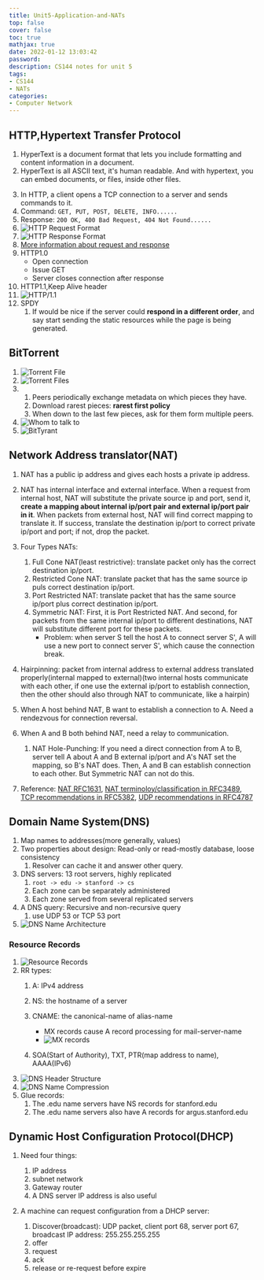 ```yaml
---
title: Unit5-Application-and-NATs
top: false
cover: false
toc: true
mathjax: true
date: 2022-01-12 13:03:42
password:
description: CS144 notes for unit 5
tags:
- CS144
- NATs
categories:
- Computer Network  
---
```


## HTTP,Hypertext Transfer Protocol

1. HyperText is a document format that lets you include formatting and content information in a document.
2. HyperText is all ASCII text, it's human readable. And with hypertext, you can embed documents, or files, inside other files.
<!-- more -->
3. In HTTP, a client opens a TCP connection to a server and sends commands to it.
4. Command: `GET, PUT, POST, DELETE, INFO......`
5. Response: `200 OK, 400 Bad Request, 404 Not Found......`
6. ![HTTP Request Format](https://github.com/Chrunge/Pictures/blob/master/CS144/5/HTTP%20Request%20Format.PNG?raw=true)
7. ![HTTP Response Format](https://github.com/Chrunge/Pictures/blob/master/CS144/5/HTTP%20Response%20Format.PNG?raw=true)
8. [More information about request and response](https://developer.mozilla.org/en-US/docs/Web/HTTP)
9. HTTP1.0
   - Open connection
   - Issue GET
   - Server closes connection after response
10. HTTP1.1,Keep Alive header
   1. ![HTTP/1.1](https://github.com/Chrunge/Pictures/blob/master/CS144/5/HTTP_1.1.PNG?raw=true)
11. SPDY
    1. If would be nice if the server could **respond in a different order**, and say start sending the static resources while the page is being generated. 

## BitTorrent

1. ![Torrent File]()
2. ![Torrent Files](https://github.com/Chrunge/Pictures/blob/master/CS144/5/Torrent%20File.PNG?raw=true)
3. 
   1. Peers periodically exchange metadata on which pieces they have.
   2. Download rarest pieces: **rarest first policy**
   3. When down to the last few pieces, ask for them form multiple peers.
4. ![Whom to talk to](https://github.com/Chrunge/Pictures/blob/master/CS144/5/Whom%20to%20talk%20to.PNG?raw=true)
5. ![BitTyrant](https://github.com/Chrunge/Pictures/blob/master/CS144/5/BitTyrant.PNG?raw=true)

## Network Address translator(NAT)

1. NAT has a public ip address and gives each hosts a private ip address.
2. NAT has internal interface and external interface. When a request from internal host, NAT will substitute the private source ip and port, send it, **create a mapping about internal ip/port pair and external ip/port pair in it**. When packets from external host, NAT will find correct mapping to translate it. If success, translate the destination ip/port to correct private ip/port and port; if not, drop the packet. 
3. Four Types NATs:
   1. Full Cone NAT(least restrictive): translate packet only has the correct destination ip/port.
   2. Restricted Cone NAT: translate packet that has the same source ip puls correct destination ip/port.
   3. Port Restricted NAT: translate packet that has the same source ip/port plus correct destination ip/port.
   4. Symmetric NAT: First, it is Port Restricted NAT. And second, for packets from the same internal ip/port to different destinations, NAT will substitute different port for these packets. 
      - Problem: when server S tell the host A to connect server S', A will use a new port to connect server S', which cause the connection break.

4. Hairpinning: packet from internal address to external address translated properly(internal mapped to external)(two internal hosts communicate with each other, if one use the external ip/port to establish connection, then the other should also through NAT to communicate, like a hairpin)
5. When A host behind NAT, B want to establish a connection to A. Need a rendezvous for connection reversal.
6. When A and B both behind NAT, need a relay to communication.
   1. NAT Hole-Punching: If you need a direct connection from A to B, server tell A about A and B external ip/port and A's NAT set the mapping, so B's NAT does. Then, A and B can establish connection to each other. But Symmetric NAT can not do this.

7. Reference: [NAT RFC1631](https://datatracker.ietf.org/doc/html/rfc1631), [NAT terminoloy/classification in RFC3489](https://datatracker.ietf.org/doc/html/rfc3489), [TCP recommendations in RFC5382](https://datatracker.ietf.org/doc/html/rfc5382), [UDP recommendations in RFC4787](https://datatracker.ietf.org/doc/html/rfc4787)

## Domain Name System(DNS)

1. Map names to addresses(more generally, values)
2. Two properties about design: Read-only or read-mostly database, loose consistency
   1. Resolver can cache it and answer other query.
3. DNS servers: 13 root servers, highly replicated
   1. `root -> edu -> stanford -> cs`
   2. Each zone can be separately administered
   3. Each zone served from several replicated servers
4. A DNS query: Recursive and non-recursive query
   1. use UDP 53 or TCP 53 port
5. ![DNS Name Architecture](https://github.com/Chrunge/Pictures/blob/master/CS144/5/DNS%20Name%20Architecture.PNG?raw=true)

### Resource Records

1. ![Resource Records](https://github.com/Chrunge/Pictures/blob/master/CS144/5/Resource%20Records.PNG?raw=true)
2. RR types:
   1. A: IPv4 address
   2. NS: the hostname of a server
   3. CNAME: the canonical-name of alias-name
      - MX records cause A record processing for mail-server-name
      - ![MX records](https://github.com/Chrunge/Pictures/blob/master/CS144/5/Mx%20Records.PNG?raw=true)

   4. SOA(Start of Authority), TXT, PTR(map address to name), AAAA(IPv6)
3. ![DNS Header Structure](https://github.com/Chrunge/Pictures/blob/master/CS144/5/DNS%20Header%20Structure.PNG?raw=true)
4. ![DNS Name Compression](https://github.com/Chrunge/Pictures/blob/master/CS144/5/DNS%20Name%20Compression.PNG?raw=true)
5. Glue records:
   1. The .edu name servers have NS records for stanford.edu
   2. The .edu name servers also have A records for argus.stanford.edu

## Dynamic Host Configuration Protocol(DHCP)

1. Need four things:
   1. IP address
   2. subnet network
   3. Gateway router
   4. A DNS server IP address is also useful

2. A machine can request configuration from a DHCP server:
   1. Discover(broadcast): UDP packet, client port 68, server port 67, broadcast IP address: 255.255.255.255
   2. offer
   3. request
   4. ack
   5. release or re-request before expire